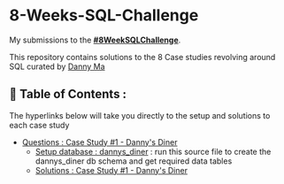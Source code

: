 # 8-Weeks-SQL-Challenge

My submissions to the **[#8WeekSQLChallenge](https://8weeksqlchallenge.com)**. 

This repository contains solutions to the 8 Case studies revolving around SQL curated by [Danny Ma](https://www.linkedin.com/in/datawithdanny/)


## 📖 Table of Contents :

The hyperlinks below will take you directly to the setup and solutions to each case study
- [Questions : Case Study #1 - Danny's Diner](https://8weeksqlchallenge.com/case-study-1/)
    -  [Setup database  : dannys_diner](https://github.com/Nida-16/8-Weeks-SQL-Challenge/blob/main/DannysDiner/database_init.sql) : run this source file to create the dannys_diner db schema and get required data tables
    -  [Solutions : Case Study #1 - Danny's Diner](https://github.com/Nida-16/8-Weeks-SQL-Challenge/blob/main/DannysDiner/dannys_diner.sql)
